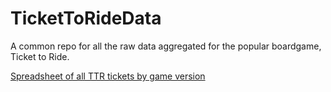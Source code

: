 TicketToRideData
================

A common repo for all the raw data aggregated for the popular boardgame, Ticket to Ride.

[Spreadsheet of all TTR tickets by game version](https://docs.google.com/spreadsheets/d/11RFRZ7PUzgGXSAg6i5wYLnswiTV6-PEU8eOFIsbhF0g/edit?usp=sharing)
